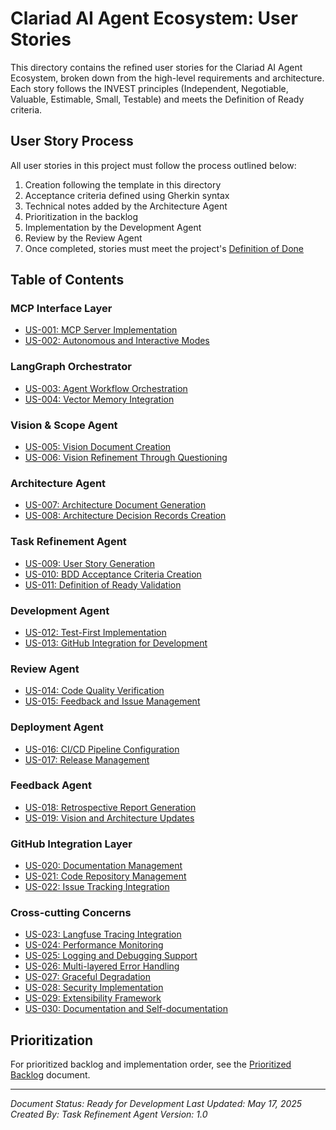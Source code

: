 # Clariad AI Agent Ecosystem: User Stories

This directory contains the refined user stories for the Clariad AI Agent Ecosystem, broken down from the high-level requirements and architecture. Each story follows the INVEST principles (Independent, Negotiable, Valuable, Estimable, Small, Testable) and meets the Definition of Ready criteria.

## User Story Process

All user stories in this project must follow the process outlined below:
1. Creation following the template in this directory
2. Acceptance criteria defined using Gherkin syntax
3. Technical notes added by the Architecture Agent
4. Prioritization in the backlog
5. Implementation by the Development Agent
6. Review by the Review Agent
7. Once completed, stories must meet the project's [Definition of Done](/docs/process/definition-of-done.md)

## Table of Contents

### MCP Interface Layer
- [US-001: MCP Server Implementation](./01_mcp_interface/US-001-mcp-server-implementation.md)
- [US-002: Autonomous and Interactive Modes](./01_mcp_interface/US-002-autonomous-interactive-modes.md)

### LangGraph Orchestrator
- [US-003: Agent Workflow Orchestration](./02_langgraph_orchestrator/US-003-agent-workflow-orchestration.md)
- [US-004: Vector Memory Integration](./02_langgraph_orchestrator/US-004-vector-memory-integration.md)

### Vision & Scope Agent
- [US-005: Vision Document Creation](./03_vision_scope_agent/US-005-vision-document-creation.md)
- [US-006: Vision Refinement Through Questioning](./03_vision_scope_agent/US-006-vision-refinement-questioning.md)

### Architecture Agent
- [US-007: Architecture Document Generation](./04_architecture_agent/US-007-architecture-document-generation.md)
- [US-008: Architecture Decision Records Creation](./04_architecture_agent/US-008-architecture-decision-records.md)

### Task Refinement Agent
- [US-009: User Story Generation](./05_task_refinement_agent/US-009-user-story-generation.md)
- [US-010: BDD Acceptance Criteria Creation](./05_task_refinement_agent/US-010-bdd-acceptance-criteria.md)
- [US-011: Definition of Ready Validation](./05_task_refinement_agent/US-011-definition-of-ready-validation.md)

### Development Agent
- [US-012: Test-First Implementation](./06_development_agent/US-012-test-first-implementation.md)
- [US-013: GitHub Integration for Development](./06_development_agent/US-013-github-integration-development.md)

### Review Agent
- [US-014: Code Quality Verification](./07_review_agent/US-014-code-quality-verification.md)
- [US-015: Feedback and Issue Management](./07_review_agent/US-015-feedback-issue-management.md)

### Deployment Agent
- [US-016: CI/CD Pipeline Configuration](./08_deployment_agent/US-016-cicd-pipeline-configuration.md)
- [US-017: Release Management](./08_deployment_agent/US-017-release-management.md)

### Feedback Agent
- [US-018: Retrospective Report Generation](./09_feedback_agent/US-018-retrospective-report-generation.md)
- [US-019: Vision and Architecture Updates](./09_feedback_agent/US-019-vision-architecture-updates.md)

### GitHub Integration Layer
- [US-020: Documentation Management](./10_github_integration/US-020-documentation-management.md)
- [US-021: Code Repository Management](./10_github_integration/US-021-code-repository-management.md)
- [US-022: Issue Tracking Integration](./10_github_integration/US-022-issue-tracking-integration.md)

### Cross-cutting Concerns
- [US-023: Langfuse Tracing Integration](./11_cross_cutting/US-023-langfuse-tracing-integration.md)
- [US-024: Performance Monitoring](./11_cross_cutting/US-024-performance-monitoring.md)
- [US-025: Logging and Debugging Support](./11_cross_cutting/US-025-logging-debugging-support.md)
- [US-026: Multi-layered Error Handling](./11_cross_cutting/US-026-multi-layered-error-handling.md)
- [US-027: Graceful Degradation](./11_cross_cutting/US-027-graceful-degradation.md)
- [US-028: Security Implementation](./11_cross_cutting/US-028-security-implementation.md)
- [US-029: Extensibility Framework](./11_cross_cutting/US-029-extensibility-framework.md)
- [US-030: Documentation and Self-documentation](./11_cross_cutting/US-030-documentation-self-documentation.md)

## Prioritization

For prioritized backlog and implementation order, see the [Prioritized Backlog](./Prioritized_Backlog.md) document.

---

*Document Status: Ready for Development*
*Last Updated: May 17, 2025*
*Created By: Task Refinement Agent*
*Version: 1.0*
